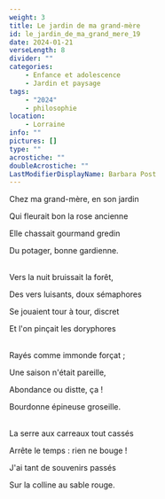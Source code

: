 ```yaml
---
weight: 3
title: Le jardin de ma grand-mère
id: le_jardin_de_ma_grand_mere_19
date: 2024-01-21
verseLength: 8
divider: ""
categories:
    - Enfance et adolescence
    - Jardin et paysage
tags:
    - "2024"
    - philosophie
location:
    - Lorraine
info: ""
pictures: []
type: ""
acrostiche: ""
doubleAcrostiche: ""
LastModifierDisplayName: Barbara Post
---
```

Chez ma grand-mère, en son jardin

Qui fleurait bon la rose ancienne

Elle chassait gourmand gredin

Du potager, bonne gardienne.

 \
Vers la nuit bruissait la forêt,

Des vers luisants, doux sémaphores

Se jouaient tour à tour, discret

Et l'on pinçait les doryphores

 \
 Rayés comme immonde forçat ;

Une saison n'était pareille,

Abondance ou distte, ça !

Bourdonne épineuse groseille.

 \
La serre aux carreaux tout cassés

Arrête le temps : rien ne bouge !

J'ai tant de souvenirs passés

Sur la colline au sable rouge.
